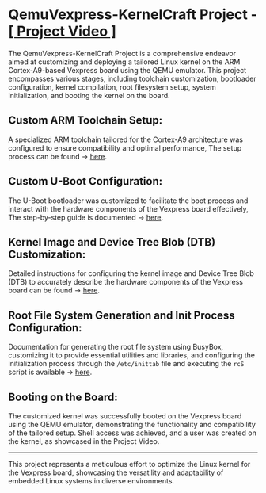 # QemuVexpress-KernelCraft Project - [ [ Project Video ] ](https://drive.google.com/file/d/158cRNEEM9KCw2eNmoWurR6eS1SauR_vy/view?usp=sharing)

The QemuVexpress-KernelCraft Project is a comprehensive endeavor aimed at customizing and deploying a tailored Linux kernel on the ARM Cortex-A9-based Vexpress board using the QEMU emulator. This project encompasses various stages, including toolchain customization, bootloader configuration, kernel compilation, root filesystem setup, system initialization, and booting the kernel on the board.

## Custom ARM Toolchain Setup:

A specialized ARM toolchain tailored for the Cortex-A9 architecture was configured to ensure compatibility and optimal performance, The setup process can be found -> [here](https://github.com/mgtera200/Embedded-Linux-NTI/tree/main/Linux%20%5B%20Embedded%20%5D/(2)%20Customized%20Toolchain).


## Custom U-Boot Configuration:

The U-Boot bootloader was customized to facilitate the boot process and interact with the hardware components of the Vexpress board effectively, The step-by-step guide is documented -> [here](https://github.com/mgtera200/Embedded-Linux-NTI/tree/main/Linux%20%5B%20Embedded%20%5D/(3)%20Customized%20U-Boot).


## Kernel Image and Device Tree Blob (DTB) Customization:

Detailed instructions for configuring the kernel image and Device Tree Blob (DTB) to accurately describe the hardware components of the Vexpress board can be found -> [here](https://github.com/mgtera200/Embedded-Linux-NTI/tree/main/Linux%20%5B%20Embedded%20%5D/(4)%20Customized%20Kernel).


## Root File System Generation and Init Process Configuration:

Documentation for generating the root file system using BusyBox, customizing it to provide essential utilities and libraries, and configuring the initialization process through the `/etc/inittab` file and executing the `rcS` script is available -> [here](https://github.com/mgtera200/Embedded-Linux-NTI/tree/main/Linux%20%5B%20Embedded%20%5D/(5)%20Busybox).

## Booting on the Board:

The customized kernel was successfully booted on the Vexpress board using the QEMU emulator, demonstrating the functionality and compatibility of the tailored setup. Shell access was achieved, and a user was created on the kernel, as showcased in the Project Video.

---

This project represents a meticulous effort to optimize the Linux kernel for the Vexpress board, showcasing the versatility and adaptability of embedded Linux systems in diverse environments.

